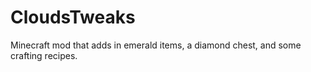 # CloudsTweaks
Minecraft mod that adds in emerald items, a diamond chest, and some crafting recipes.
